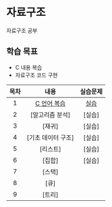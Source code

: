 # 자료구조
자료구조 공부

## 학습 목표
- C 내용 복습
- 자료구조 코드 구현

| 목차 | 내용 | 실습문제 |
|:---:|:---:|:---:|
| 1 |  [C 언어 복습](https://github.com/kyeong-hyeok/Study/tree/main/%EC%9E%90%EB%A3%8C%EA%B5%AC%EC%A1%B0/C%20%EC%96%B8%EC%96%B4%20%EB%B3%B5%EC%8A%B5) | [실습](https://github.com/kyeong-hyeok/Study/blob/main/%EC%9E%90%EB%A3%8C%EA%B5%AC%EC%A1%B0/C%20%EC%96%B8%EC%96%B4%20%EB%B3%B5%EC%8A%B5/C%20%EC%96%B8%EC%96%B4%20%EB%B3%B5%EC%8A%B5%20%EC%8B%A4%EC%8A%B5%20%EB%AC%B8%EC%A0%9C.pdf) |
| 2 | [알고리즘 분석] | [실습] |
| 3 | [재귀] | [실습] |
| 4 | [기초 데이터 구조] | [실습] |
| 5 | [리스트] | [실습] |
| 6 | [집합] | [실습] |
| 7 | [스택] |
| 8 | [큐] |
| 9 | [트리] |
